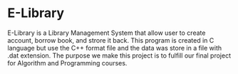 # E-Library
E-Library is a Library Management System that allow user to create account, borrow book, and strore it back. This program is created in C language but use the C++ format file and the data was store in a file with .dat extension. The purpose we make this project is to fulfill our final project for Algorithm and Programming courses.
